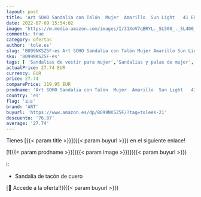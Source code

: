 ```yaml
---
layout: post
title: 'Art SOHO Sandalia con Talón  Mujer  Amarillo  Sun Light   41 EU'
date: 2022-07-09 15:54:02
image: 'https://m.media-amazon.com/images/I/31XoV7qBRYL._SL500_._SL400_.jpg'
comments: true
category: ofertas
author: 'tole.es'
slug: 'B099NKSZ5F-es Art SOHO Sandalia con Talón Mujer Amarillo Sun Light 41 EU'
sku: 'B099NKSZ5F-es'
tags: [ 'Sandalias de vestir para mujer','Sandalias y palas de mujer','Zapatos','Zapatos para mujer','Zapatos y complementos','art','sandalia','🇪🇸', ]
actualPrice: 27.74 EUR
currency: EUR
price: 27.74
comparePrice: 119.95 EUR
prodname: 'Art SOHO Sandalia con Talón  Mujer  Amarillo  Sun Light   41 EU'
country: 'es'
flag: '🇪🇸'
brand: 'ART'
buyurl: 'https://www.amazon.es/dp/B099NKSZ5F/?tag=tolees-21'
descuento: '76.87'
average: '27.74'
---
```


Tienes [{{< param title >}}]({{< param buyurl >}}) en el siguiente enlace!

[![{{< param prodname >}}]({{< param image >}})]({{< param buyurl >}})

ℹ️:

- Sandalia de tacón de cuero

[🛒 Accede a la oferta!!]({{< param buyurl >}})
